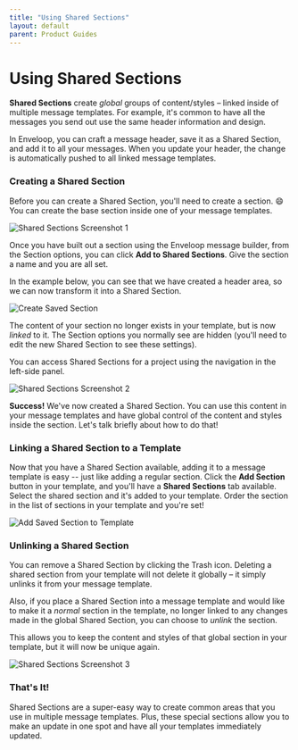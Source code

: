 ```yaml
---
title: "Using Shared Sections"
layout: default
parent: Product Guides
---
```


# Using Shared Sections

**Shared Sections** create _global_ groups of content/styles – linked inside of multiple message templates. For example, it's common to have all the messages you send out use the same header information and design.

In Enveloop, you can craft a message header, save it as a Shared Section, and add it to all your messages. When you update your header, the change is automatically pushed to all linked message templates.

### Creating a Shared Section

Before you can create a Shared Section, you'll need to create a section. 😄 You can create the base section inside one of your message templates.

![Shared Sections Screenshot 1](/images/Screenshot%202023-01-30%20at%203.06.01%20PM.png)

Once you have built out a section using the Enveloop message builder, from the Section options, you can click **Add to Shared Sections**. Give the section a name and you are all set.

In the example below, you can see that we have created a header area, so we can now transform it into a Shared Section.

![Create Saved Section](/images/create-saved-section.gif)

The content of your section no longer exists in your template, but is now _linked_ to it. The Section options you normally see are hidden (you'll need to edit the new Shared Section to see these settings).

You can access Shared Sections for a project using the navigation in the left-side panel.

![Shared Sections Screenshot 2](/images/Screenshot%202023-01-30%20at%204.10.16%20PM.png)

**Success!** We've now created a Shared Section. You can use this content in your message templates and have global control of the content and styles inside the section. Let's talk briefly about how to do that!

### Linking a Shared Section to a Template

Now that you have a Shared Section available, adding it to a message template is easy -- just like adding a regular section. Click the **Add Section** button in your template, and you'll have a **Shared Sections** tab available. Select the shared section and it's added to your template. Order the section in the list of sections in your template and you're set!

![Add Saved Section to Template](/images/add-saved-section-to-template.gif)

### Unlinking a Shared Section

You can remove a Shared Section by clicking the Trash icon. Deleting a shared section from your template will not delete it globally – it simply unlinks it from your message template.

Also, if you place a Shared Section into a message template and would like to make it a _normal_ section in the template, no longer linked to any changes made in the global Shared Section, you can choose to _unlink_ the section.

This allows you to keep the content and styles of that global section in your template, but it will now be unique again.

![Shared Sections Screenshot 3](/images/Screenshot%202023-01-30%20at%206.18.43%20PM.png)

### That's It!

Shared Sections are a super-easy way to create common areas that you use in multiple message templates. Plus, these special sections allow you to make an update in one spot and have all your templates immediately updated.
